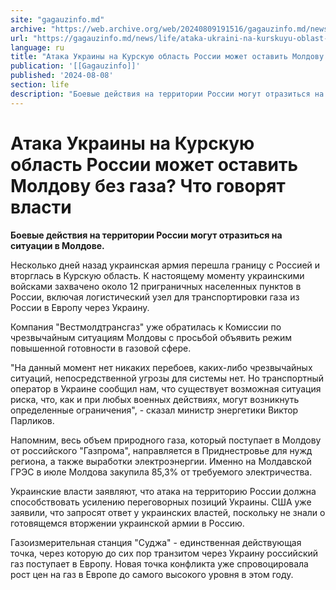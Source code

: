 ```yaml
---
site: "gagauzinfo.md"
archive: "https://web.archive.org/web/20240809191516/gagauzinfo.md/news/life/ataka-ukraini-na-kurskuyu-oblast-rossii-mozhet-ostavit-moldovu-bez-gaza-chto-govoryat-vlasti"
url: "https://gagauzinfo.md/news/life/ataka-ukraini-na-kurskuyu-oblast-rossii-mozhet-ostavit-moldovu-bez-gaza-chto-govoryat-vlasti"
language: ru
title: "Атака Украины на Курскую область России может оставить Молдову без газа? Что говорят власти"
publication: '[[Gagauzinfo]]'
published: '2024-08-08'
section: life
description: "Боевые действия на территории России могут отразиться на ситуации в Молдове."
---
```


# Атака Украины на Курскую область России может оставить Молдову без газа? Что говорят власти

**Боевые действия на территории России могут отразиться на ситуации в Молдове.**

Несколько дней назад украинская армия перешла границу с Россией и вторглась в Курскую область. К настоящему моменту украинскими войсками захвачено около 12 приграничных населенных пунктов в России, включая логистический узел для транспортировки газа из России в Европу через Украину.

Компания "Вестмолдтрансгаз" уже обратилась к Комиссии по чрезвычайным ситуациям Молдовы с просьбой объявить режим повышенной готовности в газовой сфере.

"На данный момент нет никаких перебоев, каких-либо чрезвычайных ситуаций, непосредственной угрозы для системы нет. Но транспортный оператор в Украине сообщил нам, что существует возможная ситуация риска, что, как и при любых военных действиях, могут возникнуть определенные ограничения", - сказал министр энергетики Виктор Парликов.

Напомним, весь объем природного газа, который поступает в Молдову от российского "Газпрома", направляется в Приднестровье для нужд региона, а также выработки электроэнергии. Именно на Молдавской ГРЭС в июле Молдова закупила 85,3% от требуемого электричества.

Украинские власти заявляют, что атака на территорию России должна способствовать усилению переговорных позиций Украины. США уже заявили, что запросят ответ у украинских властей, поскольку не знали о готовящемся вторжении украинской армии в Россию.

Газоизмерительная станция "Суджа" - единственная действующая точка, через которую до сих пор транзитом через Украину российский газ поступает в Европу. Новая точка конфликта уже спровоцировала рост цен на газ в Европе до самого высокого уровня в этом году.